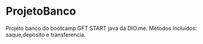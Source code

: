 # ProjetoBanco
Projeto banco do bootcamp GFT START java da DIO.me.
Metodos incluidos: saque,deposito e transferencia.
